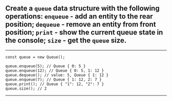 ## Create a `queue` data structure with the following operations: `enqueue` - add an entity to the rear position; `dequeue` - remove an entity from front position; `print` - show the current queue state in the console; `size` - get the `queue` size.

***

```
const queue = new Queue();

queue.enqueue(5); // Queue { 0: 5 }
queue.enqueue(12); // Queue { 0: 5, 1: 12 }
queue.dequeue(); // value: 5, Queue { 1: 12 }
queue.enqueue(7); // Queue { 1: 12, 2: 7 }
queue.print(); // Queue { "1": 12, "2": 7 }
queue.size(); // 2
```

***
